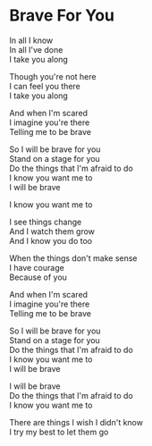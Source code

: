 # Brave For You  

In all I know  
In all I've done  
I take you along  

Though you're not here  
I can feel you there  
I take you along  

And when I'm scared  
I imagine you're there  
Telling me to be brave  

So I will be brave for you  
Stand on a stage for you  
Do the things that I'm afraid to do  
I know you want me to  
I will be brave  

I know you want me to  

I see things change  
And I watch them grow  
And I know you do too  

When the things don't make sense  
I have courage  
Because of you  

And when I'm scared  
I imagine you're there  
Telling me to be brave  

So I will be brave for you  
Stand on a stage for you  
Do the things that I'm afraid to do  
I know you want me to  
I will be brave  

I will be brave  
Do the things that I'm afraid to do  
I know you want me to  

There are things I wish I didn't know  
I try my best to let them go  
